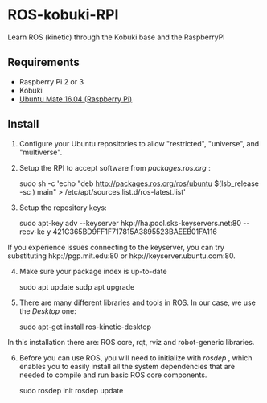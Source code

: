 # ROS-kobuki-RPI
Learn ROS (kinetic) through the Kobuki base and the RaspberryPI

## Requirements

* Raspberry Pi 2 or 3
* Kobuki
* [Ubuntu Mate 16.04 (Raspberry Pi)](http://ubuntu-mate.org/download) 

## Install

1. Configure your Ubuntu repositories to allow "restricted", "universe", and "multiverse".

2. Setup the RPI to accept software from _packages.ros.org_ :

    sudo sh -c 'echo "deb http://packages.ros.org/ros/ubuntu $(lsb_release -sc ) main" > /etc/apt/sources.list.d/ros-latest.list'
    
3. Setup the repository keys:

    sudo apt-key adv --keyserver hkp://ha.pool.sks-keyservers.net:80 --recv-ke y 421C365BD9FF1F717815A3895523BAEEB01FA116
    
If you experience issues connecting to the keyserver, you can try substituting
hkp://pgp.mit.edu:80 or hkp://keyserver.ubuntu.com:80.


4. Make sure your package index is up-to-date

    sudo apt update
    sudp apt upgrade
    
5. There are many different libraries and tools in ROS. In our case, we use the _Desktop_ one:

    sudo apt-get install ros-kinetic-desktop

In this installation there are: ROS core, rqt, rviz and robot-generic libraries.

6. Before you can use ROS, you will need to initialize with _rosdep_ , which enables you to easily install all the system dependencies that are needed to compile and run basic ROS core components.

    sudo rosdep init
    rosdep update
    
 
